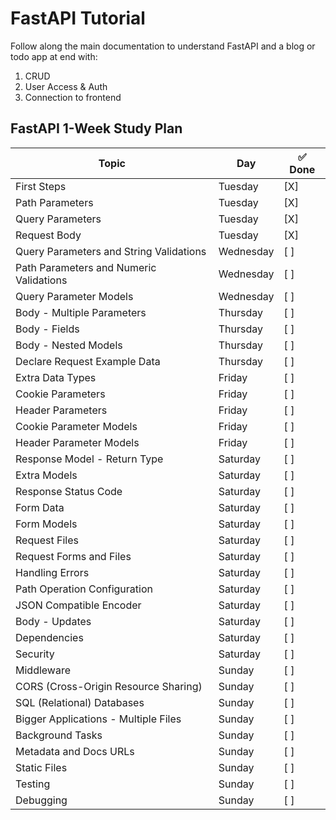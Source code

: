 # FastAPI Tutorial

Follow along the main documentation to understand FastAPI and a blog or todo app at end with:

1. CRUD
2. User Access & Auth
3. Connection to frontend

## FastAPI 1-Week Study Plan

| Topic                                      |  Day       | ✅ Done |
|--------------------------------------------|------------|--------|
| First Steps                                |  Tuesday   | [X]    |
| Path Parameters                            |  Tuesday   | [X]    |
| Query Parameters                           |  Tuesday   | [X]    |
| Request Body                               |  Tuesday   | [X]    |
| Query Parameters and String Validations    |  Wednesday | [ ]    |
| Path Parameters and Numeric Validations    |  Wednesday | [ ]    |
| Query Parameter Models                     |  Wednesday | [ ]    |
| Body - Multiple Parameters                 |  Thursday  | [ ]    |
| Body - Fields                              |  Thursday  | [ ]    |
| Body - Nested Models                       |  Thursday  | [ ]    |
| Declare Request Example Data               |  Thursday  | [ ]    |
| Extra Data Types                           |  Friday    | [ ]    |
| Cookie Parameters                          |  Friday    | [ ]    |
| Header Parameters                          |  Friday    | [ ]    |
| Cookie Parameter Models                    |  Friday    | [ ]    |
| Header Parameter Models                    |  Friday    | [ ]    |
| Response Model - Return Type               |  Saturday  | [ ]    |
| Extra Models                               |  Saturday  | [ ]    |
| Response Status Code                       |  Saturday  | [ ]    |
| Form Data                                  |  Saturday  | [ ]    |
| Form Models                                |  Saturday  | [ ]    |
| Request Files                              |  Saturday  | [ ]    |
| Request Forms and Files                    |  Saturday  | [ ]    |
| Handling Errors                            |  Saturday  | [ ]    |
| Path Operation Configuration               |  Saturday  | [ ]    |
| JSON Compatible Encoder                    |  Saturday  | [ ]    |
| Body - Updates                             |  Saturday  | [ ]    |
| Dependencies                               |  Saturday  | [ ]    |
| Security                                   |  Saturday  | [ ]    |
| Middleware                                 |  Sunday    | [ ]    |
| CORS (Cross-Origin Resource Sharing)       |  Sunday    | [ ]    |
| SQL (Relational) Databases                 |  Sunday    | [ ]    |
| Bigger Applications - Multiple Files       |  Sunday    | [ ]    |
| Background Tasks                           |  Sunday    | [ ]    |
| Metadata and Docs URLs                     |  Sunday    | [ ]    |
| Static Files                               |  Sunday    | [ ]    |
| Testing                                    |  Sunday    | [ ]    |
| Debugging                                  |  Sunday    | [ ]    |
